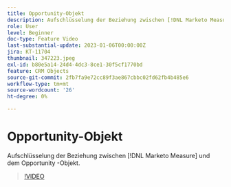 ```yaml
---
title: Opportunity-Objekt
description: Aufschlüsselung der Beziehung zwischen [!DNL Marketo Measure] und dem Opportunity -Objekt.
role: User
level: Beginner
doc-type: Feature Video
last-substantial-update: 2023-01-06T00:00:00Z
jira: KT-11704
thumbnail: 347223.jpeg
exl-id: b80e5a14-24d4-4dc3-8ce1-30f5cf1770bd
feature: CRM Objects
source-git-commit: 2fb7fa9e72cc89f3ae867cbbc02fd62fb4b485e6
workflow-type: tm+mt
source-wordcount: '26'
ht-degree: 0%

---
```


# Opportunity-Objekt

Aufschlüsselung der Beziehung zwischen [!DNL Marketo Measure] und dem Opportunity -Objekt.

>[!VIDEO](https://video.tv.adobe.com/v/347223/?quality=12&learn=on)
